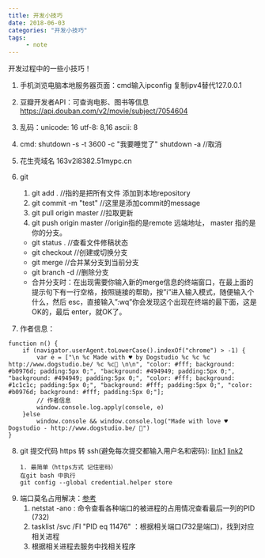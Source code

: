 ```yaml
---
title: 开发小技巧
date: 2018-06-03
categories: "开发小技巧"
tags: 
     - note
---
```

开发过程中的一些小技巧！

1. 手机浏览电脑本地服务器页面：cmd输入ipconfig  复制ipv4替代127.0.0.1
4. 豆瓣开发者API：可查询电影、图书等信息
https://api.douban.com/v2/movie/subject/7054604
6. 乱码：unicode: 16      utf-8: 8,16      ascii: 8
7. cmd: 
	shutdown -s -t 3600 -c "我要睡觉了"
	shutdown -a  //取消
8. 花生壳域名 163v2l8382.51mypc.cn
9. git 
    1. git add . //指的是把所有文件 添加到本地repository
    2. git commit -m "test" //这里是添加commit的message
    3. git pull origin master //拉取更新
    4. git push origin master //origin指的是remote 远端地址， master 指的是你的分支。
    
    - git status . //查看文件修稿状态
    - git checkout //创建或切换分支
    - git merge <name> //合并某分支到当前分支
    - git branch -d <name> //删除分支   
    - 合并分支时：在出现需要你输入新的merge信息的终端窗口，在最上面的提示句下有一行空格，按照链接的帮助，按”i”进入输入模式，随便输入个什么，然后 esc，直接输入”:wq”你会发现这个出现在终端的最下面，这是OK的，最后 enter，就OK了。
13. 作者信息：

```
function n() {
    if (navigator.userAgent.toLowerCase().indexOf("chrome") > -1) {
        var e = ["\n %c Made with ♥ by Dogstudio %c %c %c http://www.dogstudio.be/ %c %c🐶 \n\n", "color: #fff; background: #b0976d; padding:5px 0;", "background: #494949; padding:5px 0;", "background: #494949; padding:5px 0;", "color: #fff; background: #1c1c1c; padding:5px 0;", "background: #fff; padding:5px 0;", "color: #b0976d; background: #fff; padding:5px 0;"];
        // 作者信息
        window.console.log.apply(console, e)
    }else
        window.console && window.console.log("Made with love ♥ Dogstudio - http://www.dogstudio.be/ 🐶")
}
```
8. git 提交代码 https 转 ssh(避免每次提交都输入用户名和密码): 
[link1](https://www.jianshu.com/p/2800dfbcdc04) [link2](http://blog.csdn.net/tcjy1000/article/details/64923592)  
    ```
    1. 最简单（https方式 记住密码）
    在git bash 中执行  
    git config --global credential.helper store
    ```
15. 端口莫名占用解决：[参考](http://ju.outofmemory.cn/entry/231876)
    1. netstat -ano : 命令查看各种端口的被进程的占用情况查看最后一列的PID (732)
    2. tasklist /svc /FI "PID eq 11476" ：根据相关端口(732是端口)，找到对应相关进程
    3. 根据相关进程去服务中找相关程序